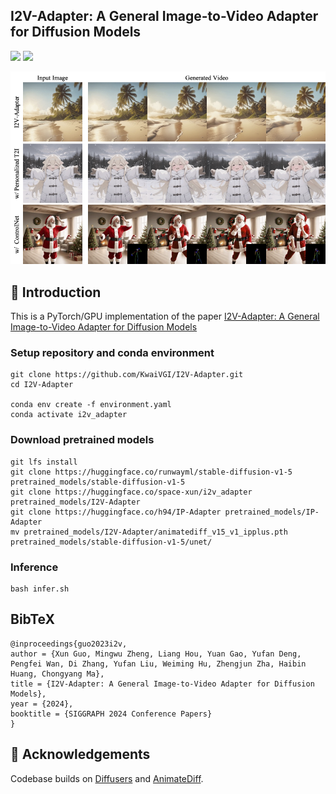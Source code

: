 ## I2V-Adapter: A General Image-to-Video Adapter for Diffusion Models
<a href='https://i2v-adapter-paper.github.io/'><img src='https://img.shields.io/badge/Project-Page-green'></a> 
<a href='https://arxiv.org/abs/2312.16693'><img src='https://img.shields.io/badge/Technique-Report-red'></a> 

<p align="left">
  <img src="assets/teaser.png">
</p>

## 🔆 Introduction
This is a PyTorch/GPU implementation of the paper [I2V-Adapter: A General Image-to-Video Adapter for Diffusion Models](https://arxiv.org/abs/2312.16693)


### Setup repository and conda environment

```
git clone https://github.com/KwaiVGI/I2V-Adapter.git
cd I2V-Adapter

conda env create -f environment.yaml
conda activate i2v_adapter
```

### Download pretrained models

```
git lfs install
git clone https://huggingface.co/runwayml/stable-diffusion-v1-5 pretrained_models/stable-diffusion-v1-5
git clone https://huggingface.co/space-xun/i2v_adapter pretrained_models/I2V-Adapter
git clone https://huggingface.co/h94/IP-Adapter pretrained_models/IP-Adapter
mv pretrained_models/I2V-Adapter/animatediff_v15_v1_ipplus.pth pretrained_models/stable-diffusion-v1-5/unet/
```

### Inference

```
bash infer.sh
```


## BibTeX
```
@inproceedings{guo2023i2v,
author = {Xun Guo, Mingwu Zheng, Liang Hou, Yuan Gao, Yufan Deng, Pengfei Wan, Di Zhang, Yufan Liu, Weiming Hu, Zhengjun Zha, Haibin Huang, Chongyang Ma},
title = {I2V-Adapter: A General Image-to-Video Adapter for Diffusion Models},
year = {2024},
booktitle = {SIGGRAPH 2024 Conference Papers}
}
```

## 🤗 Acknowledgements
Codebase builds on [Diffusers](https://github.com/huggingface/diffusers) and [AnimateDiff](https://github.com/guoyww/AnimateDiff).